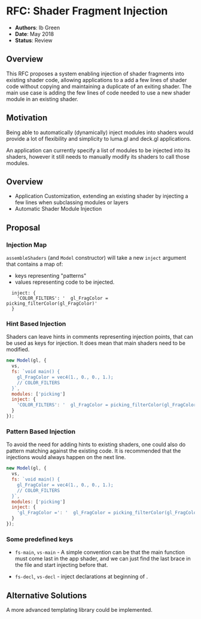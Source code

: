 # RFC: Shader Fragment Injection

* **Authors**: Ib Green
* **Date**: May 2018
* **Status**: Review


## Overview

This RFC proposes a system enabling injection of shader fragments into existing shader code, allowing applications to a add a few lines of shader code without copying and maintaining a duplicate of an exiting shader. The main use case is adding the few lines of code needed to use a new shader module in an existing shader.


## Motivation

Being able to automatically (dynamically) inject modules into shaders would provide a lot of flexibility and simplicity to luma.gl and deck.gl applications.

An application can currently specify a list of modules to be injected into its shaders, however it still needs to manually modify its shaders to call those modules.


## Overview

* Application Customization, extending an existing shader by injecting a few lines when subclassing modules or layers
* Automatic Shader Module Injection


## Proposal

### Injection Map

`assembleShaders` (and `Model` constructor) will take a new `inject` argument that contains a map of:

* keys representing "patterns"
* values representing code to be injected.

```
  inject: {
    'COLOR_FILTERS': '  gl_FragColor = picking_filterColor(gl_FragColor)'
  }
```

### Hint Based Injection

Shaders can leave hints in comments representing injection points, that can be used as keys for injection. It does mean that main shaders need to be modified.

```js
new Model(gl, {
  vs,
  fs: `void main() {
    gl_FragColor = vec4(1., 0., 0., 1.);
    // COLOR_FILTERS
  }`,
  modules: ['picking']
  inject: {
    'COLOR_FILTERS': '  gl_FragColor = picking_filterColor(gl_FragColor)'
  }
});
```

### Pattern Based Injection

To avoid the need for adding hints to existing shaders, one could also do pattern matching against the existing code. It is recommended that the injections would always happen on the next line.

```js
new Model(gl, {
  vs,
  fs: `void main() {
    gl_FragColor = vec4(1., 0., 0., 1.);
    // COLOR_FILTERS
  }`,
  modules: ['picking']
  inject: {
    'gl_FragColor =': '  gl_FragColor = picking_filterColor(gl_FragColor)'
  }
});
```


### Some predefined keys

* `fs-main`, `vs-main` - A simple convention can be that the main function must come last in the app shader, and we can just find the last brace in the file and start injecting before that.

* `fs-decl`, `vs-decl` - inject declarations at beginning of .


## Alternative Solutions

A more advanced templating library could be implemented.
